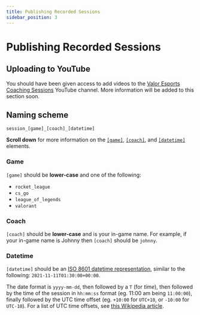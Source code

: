 ```yaml
---
title: Publishing Recorded Sessions
sidebar_position: 3
---
```


# Publishing Recorded Sessions

## Uploading to YouTube

You should have been given access to add videos to the [Valor Esports Coaching Sessions](https://www.youtube.com/channel/UCgeuWCs4UnAkUFeE5j15EHA) YouTube channel. More information will be added to this section soon.

## Naming scheme

`session_[game]_[coach]_[datetime]`

**Scroll down** for more information on the [`[game]`](#game), [`[coach]`](#coach), and [`[datetime]`](#datetime) elements.

### Game

`[game]` should be **lower-case** and one of the following:

- `rocket_league`
- `cs_go`
- `league_of_legends`
- `valorant`

### Coach

`[coach]` should be **lower-case** and is your in-game name. For example, if your in-game name is Johnny then `[coach]` should be `johnny`.

### Datetime

`[datetime]` should be an [ISO 8601 datetime representation](https://en.wikipedia.org/wiki/ISO_8601), similar to the following: `2021-11-11T01:30:00+00:00`.

The date format is `yyyy-mm-dd`, then followed by a `T` (for _time_), then followed by the time of the session in `hh:mm:ss` format (eg. 11:00 am being `11:00:00`), finally followed by the UTC time offset (eg. `+10:00` for `UTC+10`, or `-10:00` for `UTC-10`). For a list of UTC time offsets, see [this Wikipedia article](https://en.wikipedia.org/wiki/List_of_UTC_time_offsets).
